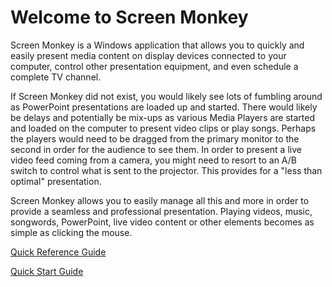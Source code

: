 Welcome to Screen Monkey
========================

Screen Monkey is a Windows application that allows you to quickly and easily present media content on display devices connected to your computer, control other presentation equipment, and even schedule a complete TV channel.

If Screen Monkey did not exist, you would likely see lots of fumbling around as PowerPoint presentations are loaded up and started. There would likely be delays and potentially be mix-ups as various Media Players are started and loaded on the computer to present video clips or play songs. Perhaps the players would need to be dragged from the primary monitor to the second in order for the audience to see them. In order to present a live video feed coming from a camera, you might need to resort to an A/B switch to control what is sent to the projector. This provides for a "less than optimal" presentation.

Screen Monkey allows you to easily manage all this and more in order to provide a seamless and professional presentation. Playing videos, music, songwords, PowerPoint, live video content or other elements becomes as simple as clicking the mouse.

[Quick Reference Guide](/reference/QuickReference.md)

[Quick Start Guide](/start/QuickStart.md)
